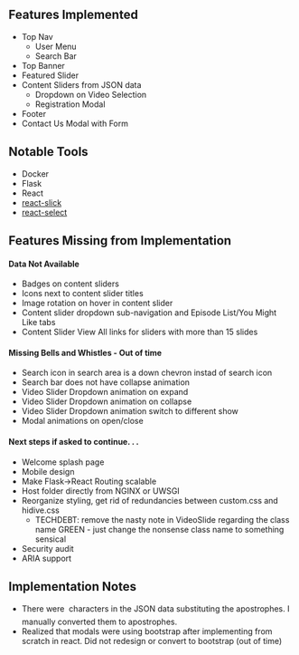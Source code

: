
## Features Implemented
- Top Nav
  - User Menu
  - Search Bar
- Top Banner
- Featured Slider
- Content Sliders from JSON data
  - Dropdown on Video Selection
  - Registration Modal
- Footer
- Contact Us Modal with Form

## Notable Tools
- Docker
- Flask
- React
- [react-slick](https://github.com/akiran/react-slick)
- [react-select](https://github.com/JedWatson/react-select)

## Features Missing from Implementation
#### Data Not Available
  - Badges on content sliders
  - Icons next to content slider titles
  - Image rotation on hover in content slider
  - Content slider dropdown sub-navigation and Episode List/You Might Like tabs
  - Content Slider View All links for sliders with more than 15 slides

#### Missing Bells and Whistles - Out of time
- Search icon in search area is a down chevron instad of search icon
- Search bar does not have collapse animation
- Video Slider Dropdown animation on expand
- Video Slider Dropdown animation on collapse
- Video Slider Dropdown animation switch to different show
- Modal animations on open/close

#### Next steps if asked to continue. . .
  - Welcome splash page
  - Mobile design
  - Make Flask->React Routing scalable
  - Host folder directly from NGINX or UWSGI
  - Reorganize styling, get rid of redundancies between custom.css and hidive.css
    - TECHDEBT: remove the nasty note in VideoSlide regarding the class name GREEN - just change the nonsense class name to something sensical
  - Security audit
  - ARIA support

## Implementation Notes
- There were  characters in the JSON data substituting the apostrophes. I manually converted them to apostrophes.
- Realized that modals were using bootstrap after implementing from scratch in react. Did not redesign or convert to bootstrap (out of time)
